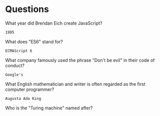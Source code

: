 # Questions

What year did Brendan Eich create JavaScript?

```
1995
```

What does "ES6" stand for?

```
ECMAScript 6
```

What company famously used the phrase "Don't be evil" in their code of conduct?

```
Google's
```

What English mathematician and writer is often regarded as the first computer programmer?

```
Augusta Ada King
```

Who is the "Turing machine" named after?

```

```
